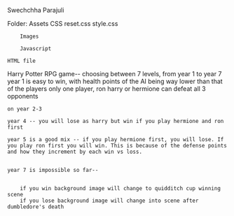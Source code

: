 
Swechchha Parajuli

Folder: 
    Assets
        CSS
            reset.css
            style.css

        Images

        Javascript

    HTML file

Harry Potter RPG game-- choosing between 7 levels, from year 1 to year 7
    year 1 is easy to win, with health points of the AI being way lower than that of the players
        only one player, ron harry or hermione can defeat all 3 opponents
        
    on year 2-3 

    year 4 -- you will lose as harry but win if you play hermione and ron first

    year 5 is a good mix -- if you play hermione first, you will lose. If you play ron first you will win. This is because of the defense points and how they increment by each win vs loss. 


    year 7 is impossible so far-- 
        

        if you win background image will change to quidditch cup winning scene
        if you lose background image will change into scene after dumbledore's death